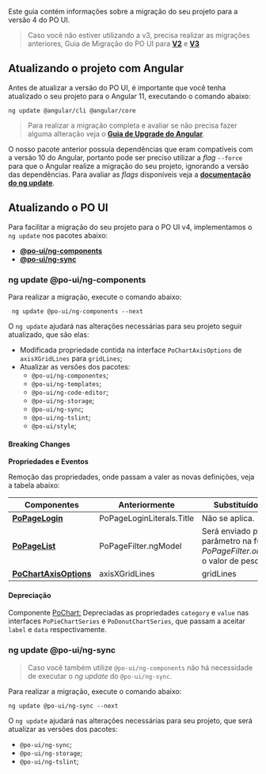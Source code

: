 [comment]: # (@label Migração do PO UI para V4)
[comment]: # (@link guides/migration-poui-v4)

Este guia contém informações sobre a migração do seu projeto para a versão 4 do PO UI.

> Caso você não estiver utilizando a v3, precisa realizar as migrações anteriores, 
Guia de Migração do PO UI para [**V2**](guides/migration-poui-v2) e [**V3**](guides/migration-poui-v3)

## Atualizando o projeto com Angular

Antes de atualizar a versão do PO UI, é importante que você tenha atualizado o seu projeto para
o Angular 11, executando o comando abaixo:

```
ng update @angular/cli @angular/core
```

> Para realizar a migração completa e avaliar se não precisa fazer alguma alteração veja o [**Guia de Upgrade do Angular**](https://update.angular.io/).

O nosso pacote anterior possuía dependências que eram compatíveis com a versão 10 do Angular, portanto
pode ser preciso utilizar a *flag* `--force` para que o Angular realize a migração do seu projeto, ignorando a versão das dependências.
Para avaliar as *flags* disponíveis veja a [**documentação do ng update**](https://angular.io/cli/update).

## Atualizando o PO UI

Para facilitar a migração do seu projeto para o PO UI v4, implementamos o `ng update` nos pacotes abaixo:

- [**@po-ui/ng-components**](guides/migration-poui-v4#components)
- [**@po-ui/ng-sync**](guides/migration-poui-v4#sync)


<a id="components"></a>
### ng update @po-ui/ng-components

Para realizar a migração, execute o comando abaixo:

``` ng update @po-ui/ng-components --next```

O `ng update` ajudará nas alterações necessárias para seu projeto seguir atualizado, que são elas:
  - Modificada propriedade contida na interface `PoChartAxisOptions` de `axisXGridLines` para `gridLines`;
  - Atualizar as versões dos pacotes:
    - `@po-ui/ng-componentes`;
    - `@po-ui/ng-templates`;
    - `@po-ui/ng-code-editor`;
    - `@po-ui/ng-storage`;
    - `@po-ui/ng-sync`;
    - `@po-ui/ng-tslint`;
    - `@po-ui/style`;

#### Breaking Changes

<b> Propriedades e Eventos </b>

Remoção das propriedades, onde passam a valer as novas definições, veja a tabela abaixo:

<div class="po-row">
  <div class="po-sm-12">
    <table class="po-table">
      <thead>
        <tr class="po-table-header">
          <th class="po-table-header-ellipsis">Componentes</th>
          <th class="po-table-header-ellipsis">Anteriormente</th>
          <th class="po-table-header-ellipsis">Substituído por</th>
        </tr>
      </thead>
      <tbody>
        <tr class="po-table-row">
          <td class="po-table-column">
          <a href="/documentation/po-page-login"><strong>PoPageLogin</strong></a>
          </td>
          <td class="po-table-column"> PoPageLoginLiterals.Title
          </td>
          <td class="po-table-column"> 
            Não se aplica.
          </td>
        </tr>
        <tr class="po-table-row">
          <td class="po-table-column">
          <a href="/documentation/po-page-list"><strong>PoPageList</strong></a>
          </td>
          <td class="po-table-column"> PoPageFilter.ngModel
          </td>
          <td class="po-table-column">
            Será enviado por parâmetro na função <i>PoPageFilter.onAction</i> o valor de pesquisa.
          </td>
        </tr>
        <tr class="po-table-row">
          <td class="po-table-column">
          <a href="/documentation/po-chart"><strong>PoChartAxisOptions</strong></a>
          </td>
          <td class="po-table-column">axisXGridLines
          </td>
          <td class="po-table-column">
            gridLines
          </td>
        </tr>
      </tbody>
    </table>
  </div>
</div>

#### Depreciação

Componente <a href="/documentation/po-chart">PoChart:</a>
Depreciadas as propriedades `category` e `value` nas interfaces `PoPieChartSeries` e `PoDonutChartSeries`,
que passam a aceitar `label` e `data` respectivamente.

<a id="sync"></a>
### ng update @po-ui/ng-sync

> Caso você também utilize `@po-ui/ng-components` não há necessidade de executar o *ng update* do `@po-ui/ng-sync`.

Para realizar a migração, execute o comando abaixo:

```
ng update @po-ui/ng-sync --next
```

O `ng update` ajudará nas alterações necessárias para seu projeto, que será atualizar as versões dos pacotes:
  - `@po-ui/ng-sync`;
  - `@po-ui/ng-storage`;
  - `@po-ui/ng-tslint`;


